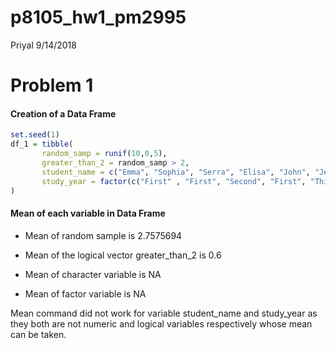 p8105\_hw1\_pm2995
================
Priyal
9/14/2018

Problem 1
=========

#### Creation of a Data Frame

``` r
set.seed(1)
df_1 = tibble( 
       random_samp = runif(10,0,5),
       greater_than_2 = random_samp > 2,
       student_name = c("Emma", "Sophia", "Serra", "Elisa", "John", "Jessica","Ross","Kaity", "Jo","Luke"),
       study_year = factor(c("First" , "First", "Second", "First", "Third", "Second", "Second", "Third", "First", "First"))
)
```

#### Mean of each variable in Data Frame

-   Mean of random sample is 2.7575694

-   Mean of the logical vector greater\_than\_2 is 0.6

-   Mean of character variable is NA

-   Mean of factor variable is NA

Mean command did not work for variable student\_name and study\_year as they both are not numeric and logical variables respectively whose mean can be taken.
